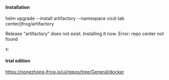 #### Installation
helm upgrade --install artifactory --namespace cicd-lab center/jfrog/artifactory

Release "artifactory" does not exist. Installing it now.
Error: repo center not found

s:




#### trial edition
https://nonezhong.jfrog.io/ui/repos/tree/General/docker